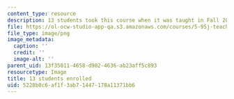 ```yaml
---
content_type: resource
description: 13 students took this course when it was taught in Fall 2015.
file: https://ol-ocw-studio-app-qa.s3.amazonaws.com/courses/5-95j-teaching-college-level-science-and-engineering-fall-2015/5228b0c6af1f3ab71447178a11371bb6_13.png
file_type: image/png
image_metadata:
  caption: ''
  credit: ''
  image-alt: ''
parent_uid: 13f35011-4658-d902-4636-ab23aff5c893
resourcetype: Image
title: 13 students enrolled
uid: 5228b0c6-af1f-3ab7-1447-178a11371bb6
---
```

